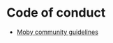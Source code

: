 # Code of conduct

- [Moby community guidelines](https://github.com/moby/moby/blob/master/CONTRIBUTING.md#moby-community-guidelines)
